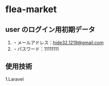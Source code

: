 # flea-market

## user のログイン用初期データ
1. ・メールアドレス：hide32.1219@gmail.com
1. ・パスワード：11111111

## 使用技術
1.Laravel
